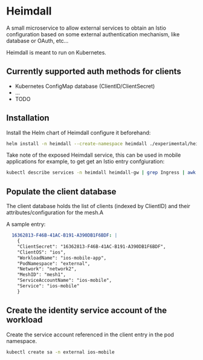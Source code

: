 # Heimdall

A small microservice to allow external services to obtain an Istio configuration based on some external authentication mechanism, like database or OAuth, etc...

Heimdall is meant to run on Kubernetes.

## Currently supported auth methods for clients

- Kubernetes ConfigMap database (ClientID/ClientSecret)
- ...
- TODO

## Installation

Install the Helm chart of Heimdall configure it beforehand:

```bash
helm install -n heimdall --create-namespace heimdall ./experimental/heimdall/charts/heimdall
```

Take note of the exposed Heimdall service, this can be used in mobile applications for example, to get get an Istio entry confgiuration:

```bash
kubectl describe services -n heimdall heimdall-gw | grep Ingress | awk '{print $3}'
```

## Populate the client database

The client database holds the list of clients (indexed by ClientID) and their attributes/configuration for the mesh.A

A sample entry:

```yaml
  16362813-F46B-41AC-B191-A390DB1F6BDF: |
    {
    "ClientSecret": "16362813-F46B-41AC-B191-A390DB1F6BDF",
    "ClientOS": "ios",
    "WorkloadName": "ios-mobile-app",
    "PodNamespace": "external",
    "Network": "network2",
    "MeshID": "mesh1",
    "ServiceAccountName": "ios-mobile",
    "Service": "ios-mobile"
    }
```

## Create the identity service account of the workload

Create the service account referenced in the client entry in the pod namespace.

```bash
kubectl create sa -n external ios-mobile
```
